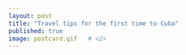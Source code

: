 ```yaml
---
layout: post   
title: "Travel tips for the first time to Cuba"  
published: true
image: postcard.gif   # <2>
---
```








